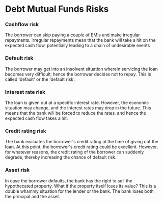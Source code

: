 # Debt Mutual Funds Risks

### Cashflow risk

The borrower can skip paying a couple of EMIs and make irregular repayments. Irregular repayments mean that the bank will take a hit on the expected cash flow, potentially leading to a chain of undesirable events

### Default risk

The borrower may get into an insolvent situation wherein servicing the loan becomes very difficult; hence the borrower decides not to repay. This is called 'default' or the 'default risk'.

### Interest rate risk

The loan is given out at a specific interest rate. However, the economic situation may change, and the interest rates may drop in the future. This means that the bank will be forced to reduce the rates, and hence the expected cash flow takes a hit.

### Credit rating risk

The bank evaluates the borrower's credit rating at the time of giving out the loan. At this point, the borrower's credit rating could be excellent. However, for whatever reasons, the credit rating of the borrower can suddenly degrade, thereby increasing the chance of default risk.

### Asset risk

In case the borrower defaults, the bank has the right to sell the hypothecated property. What if the property itself loses its value? This is a double whammy situation for the lender or the bank. The bank loses both the principal and the asset.

